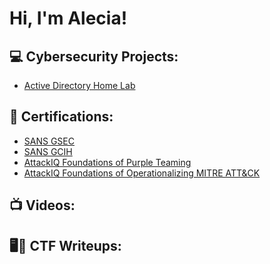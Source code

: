 <h1>Hi, I'm Alecia!</h1>

<h2> 💻 Cybersecurity Projects:</h2>

  - [Active Directory Home Lab](https://github.com/Cybersmith077/LABURL)

<h2> 📜 Certifications:</h2>

- [SANS GSEC](https://www.credly.com/badges/2552b641-8d31-48ca-96d6-d7e180b41cdb/public_url)
- [SANS GCIH](https://www.credly.com/badges/3b0cc389-ef6f-4d94-b1cb-e2dd33b556bc/public_url)
- [AttackIQ Foundations of Purple Teaming](https://www.credly.com/badges/3fcbd6cd-de4a-4baf-925e-5f637c1ba578/public_url)
- [AttackIQ Foundations of Operationalizing MITRE ATT&CK](https://www.credly.com/badges/8d4e0586-5389-4e69-8138-5e0c036024da/public_url)

<h2>📺 Videos:</h2>


<h2> 🖥📃 CTF Writeups:</h2>


<!--
<h2> 🤳 Connect with me:</h2>

[<img align="left" alt="JoshMadakor | YouTube" width="22px" src="https://cdn.jsdelivr.net/npm/simple-icons@v3/icons/youtube.svg" />][youtube]
[<img align="left" alt="JoshMadakor | Twitter" width="22px" src="https://cdn.jsdelivr.net/npm/simple-icons@v3/icons/twitter.svg" />][twitter]
[<img align="left" alt="JoshMadakor | LinkedIn" width="22px" src="https://cdn.jsdelivr.net/npm/simple-icons@v3/icons/linkedin.svg" />][linkedin]

[twitter]: https://twitter.com/joshmadakor
[youtube]: https://www.youtube.com/c/joshmadakor
[linkedin]: https://linkedin.com/in/joshmadakor

-->

<!--
**Cybersmith077/Cybersmith077** is a ✨ _special_ ✨ repository because its `README.md` (this file) appears on your GitHub profile.

Here are some ideas to get you started:

- 🔭 I’m currently working on ...
- 🌱 I’m currently learning ...
- 👯 I’m looking to collaborate on ...
- 🤔 I’m looking for help with ...
- 💬 Ask me about ...
- 📫 How to reach me: ...
- 😄 Pronouns: ...
- ⚡ Fun fact: ...
-->
